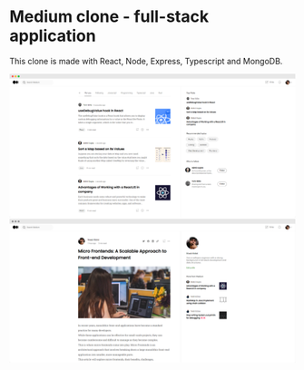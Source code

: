 # Medium clone - full-stack application

This clone is made with React, Node, Express, Typescript and MongoDB.

<img src="./screenshots/screely-home.png">

<img src="./screenshots/screely-post-dark.png">
